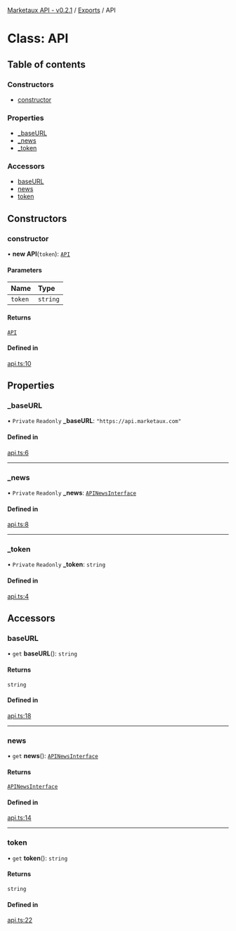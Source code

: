 [Marketaux API - v0.2.1](../README.md) / [Exports](../modules.md) / API

# Class: API

## Table of contents

### Constructors

- [constructor](API.md#constructor)

### Properties

- [\_baseURL](API.md#_baseurl)
- [\_news](API.md#_news)
- [\_token](API.md#_token)

### Accessors

- [baseURL](API.md#baseurl)
- [news](API.md#news)
- [token](API.md#token)

## Constructors

### constructor

• **new API**(`token`): [`API`](API.md)

#### Parameters

| Name | Type |
| :------ | :------ |
| `token` | `string` |

#### Returns

[`API`](API.md)

#### Defined in

[api.ts:10](https://github.com/Viriatto/marketaux-api/blob/27b470f/src/api.ts#L10)

## Properties

### \_baseURL

• `Private` `Readonly` **\_baseURL**: ``"https://api.marketaux.com"``

#### Defined in

[api.ts:6](https://github.com/Viriatto/marketaux-api/blob/27b470f/src/api.ts#L6)

___

### \_news

• `Private` `Readonly` **\_news**: [`APINewsInterface`](internal.APINewsInterface.md)

#### Defined in

[api.ts:8](https://github.com/Viriatto/marketaux-api/blob/27b470f/src/api.ts#L8)

___

### \_token

• `Private` `Readonly` **\_token**: `string`

#### Defined in

[api.ts:4](https://github.com/Viriatto/marketaux-api/blob/27b470f/src/api.ts#L4)

## Accessors

### baseURL

• `get` **baseURL**(): `string`

#### Returns

`string`

#### Defined in

[api.ts:18](https://github.com/Viriatto/marketaux-api/blob/27b470f/src/api.ts#L18)

___

### news

• `get` **news**(): [`APINewsInterface`](internal.APINewsInterface.md)

#### Returns

[`APINewsInterface`](internal.APINewsInterface.md)

#### Defined in

[api.ts:14](https://github.com/Viriatto/marketaux-api/blob/27b470f/src/api.ts#L14)

___

### token

• `get` **token**(): `string`

#### Returns

`string`

#### Defined in

[api.ts:22](https://github.com/Viriatto/marketaux-api/blob/27b470f/src/api.ts#L22)
